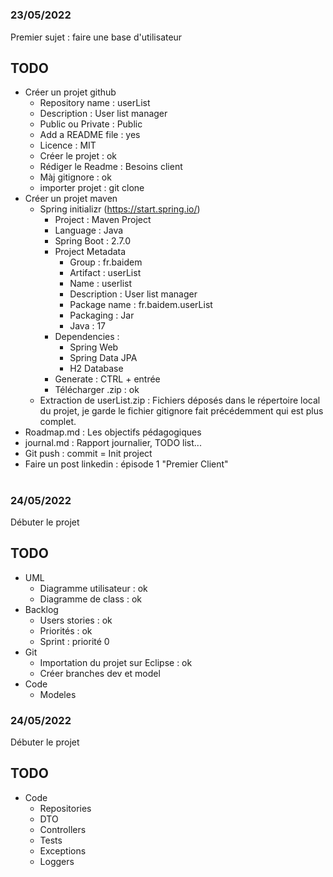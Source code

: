 #
### 23/05/2022
Premier sujet : faire une base d'utilisateur
## TODO
- Créer un projet github
    - Repository name   : userList
    - Description       : User list manager
    - Public ou Private : Public
    - Add a README file : yes
    - Licence           : MIT
    - Créer le projet   : ok
    - Rédiger le Readme : Besoins client
    - Màj gitignore     : ok
    - importer projet   : git clone 
- Créer un projet maven
    - Spring initializr (https://start.spring.io/)
        - Project           : Maven Project
        - Language          : Java
        - Spring Boot       : 2.7.0
        - Project Metadata  
            - Group         : fr.baidem
            - Artifact      : userList
            - Name          : userlist
            - Description   : User list manager
            - Package name  : fr.baidem.userList
            - Packaging     : Jar
            - Java          : 17
        - Dependencies      :
            - Spring Web
            - Spring Data JPA
            - H2 Database
        - Generate          : CTRL + entrée
        - Télécharger .zip  : ok
    - Extraction de userList.zip
        : Fichiers déposés dans le répertoire local du projet, je garde le fichier gitignore fait précédemment qui est plus complet.
- Roadmap.md                : Les objectifs pédagogiques        
- journal.md                : Rapport journalier, TODO list...
- Git push                  : commit = Init project
- Faire un post linkedin    : épisode 1 "Premier Client"

#

### 24/05/2022
Débuter le projet
## TODO
- UML
    - Diagramme utilisateur : ok
    - Diagramme de class : ok
- Backlog
    - Users stories : ok
    - Priorités : ok
    - Sprint : priorité 0
- Git
    - Importation du projet sur Eclipse : ok
    - Créer branches dev et model
- Code
    - Modeles

### 24/05/2022
Débuter le projet
## TODO
- Code
    - Repositories
    - DTO
    - Controllers
    - Tests
    - Exceptions
    - Loggers


